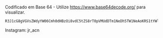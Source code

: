 Codificado em Base 64 - Utilize <https://www.base64decode.org/> para visualizar.

```
R3J1cG8gVGVsZWdyYW06Cmh0dHBzOi8vdC5tZS8rT0pVMUdDTm1NeDh5TW1NeAoKRS1tYWlsOgpqcl9hY25AaG90bWFpbC5jb20=
```

Instagram: jr_acn
